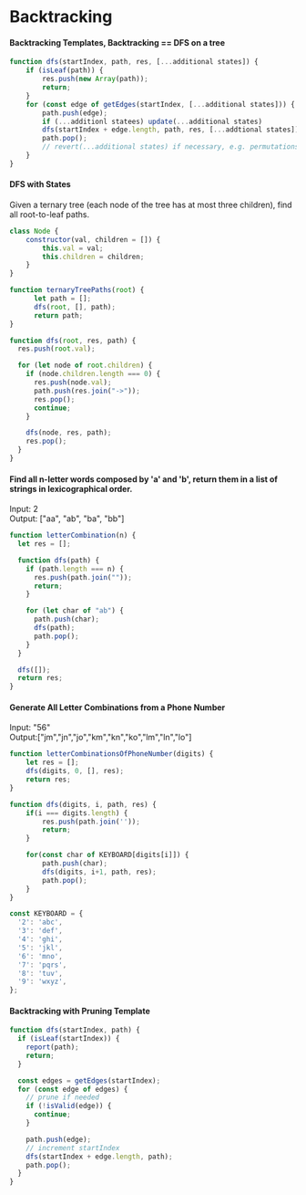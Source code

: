 # Backtracking

#### Backtracking Templates, Backtracking == DFS on a tree
```js
function dfs(startIndex, path, res, [...additional states]) {
    if (isLeaf(path)) {
        res.push(new Array(path));
        return;
    }
    for (const edge of getEdges(startIndex, [...additional states])) {
        path.push(edge);
        if (...additionl statees) update(...additional states)
        dfs(startIndex + edge.length, path, res, [...addtional states]);
        path.pop();
        // revert(...additional states) if necessary, e.g. permutations
    }
}
```

#### DFS with States
Given a ternary tree (each node of the tree has at most three children), find all root-to-leaf paths.
```js
class Node {
    constructor(val, children = []) {
        this.val = val;
        this.children = children;
    }
}

function ternaryTreePaths(root) {
      let path = [];
      dfs(root, [], path);
      return path;
}

function dfs(root, res, path) {
  res.push(root.val);

  for (let node of root.children) {
    if (node.children.length === 0) {
      res.push(node.val);
      path.push(res.join("->"));
      res.pop();
      continue;
    }

    dfs(node, res, path);
    res.pop();
  }
}
```

#### Find all n-letter words composed by 'a' and 'b', return them in a list of strings in lexicographical order.
Input: 2
<br />
Output: ["aa", "ab", "ba", "bb"]

```js
function letterCombination(n) {
  let res = [];

  function dfs(path) {
    if (path.length === n) {
      res.push(path.join(""));
      return;
    }

    for (let char of "ab") {
      path.push(char);
      dfs(path);
      path.pop();
    }
  }

  dfs([]);
  return res;
}
```

#### Generate All Letter Combinations from a Phone Number
Input: "56"
<br />
Output:["jm","jn","jo","km","kn","ko","lm","ln","lo"]

```js
function letterCombinationsOfPhoneNumber(digits) {
    let res = [];
    dfs(digits, 0, [], res);
    return res;
}

function dfs(digits, i, path, res) {
    if(i === digits.length) {
        res.push(path.join(''));
        return;
    }

    for(const char of KEYBOARD[digits[i]]) {
        path.push(char);
        dfs(digits, i+1, path, res);
        path.pop();
    }
}

const KEYBOARD = {
  '2': 'abc',
  '3': 'def',
  '4': 'ghi',
  '5': 'jkl',
  '6': 'mno',
  '7': 'pqrs',
  '8': 'tuv',
  '9': 'wxyz',
};
```

#### Backtracking with Pruning Template
```js
function dfs(startIndex, path) {
  if (isLeaf(startIndex)) {
    report(path);
    return;
  }

  const edges = getEdges(startIndex);
  for (const edge of edges) {
    // prune if needed
    if (!isValid(edge)) {
      continue;
    }

    path.push(edge);
    // increment startIndex
    dfs(startIndex + edge.length, path);
    path.pop();
  }
}
```